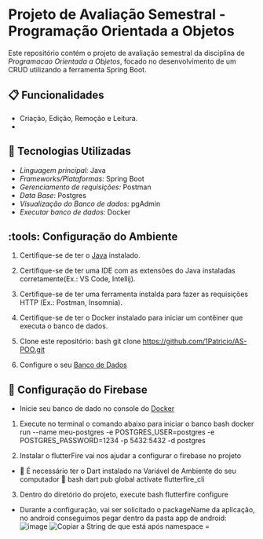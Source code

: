 # Projeto de Avaliação Semestral - Programação Orientada a Objetos

Este repositório contém o projeto de avaliação semestral da disciplina de *Programacao Orientada a Objetos*, focado no desenvolvimento de um CRUD utilizando a ferramenta Spring Boot.

## :clipboard: Funcionalidades

- Criação, Edição, Remoção e Leitura.
- 
## :rocket: Tecnologias Utilizadas

- *Linguagem principal:* Java
- *Frameworks/Plataformas:* Spring Boot
- *Gerenciamento de requisições:* Postman
- *Data Base*: Postgres
- *Visualização do Banco de dados:* pgAdmin
- *Executar banco de dados:* Docker

## :tools: Configuração do Ambiente

1. Certifique-se de ter o [Java](https://docs.oracle.com/en/java/) instalado.
2. Certifique-se de ter uma IDE com as extensões do Java instaladas corretamente(Ex.: VS Code, Intellij).
3. Certifique-se de ter uma ferramenta instalda para fazer as requisições HTTP (Ex.: Postman, Insomnia).
4. Certifique-se de ter o Docker instalado para iniciar um contêiner que executa o banco de dados.
   
6. Clone este repositório:
   bash
   git clone https://github.com/1Patricio/AS-POO.git

7. Configure o seu [Banco de Dados]((https://www.postgresql.org/docs/))

## 📄 Configuração do Firebase

- Inicie seu banco de dado no console do [Docker](https://docs.docker.com/)

1. Execute no terminal o comando abaixo para iniciar o banco
   bash
   docker run --name meu-postgres -e POSTGRES_USER=postgres -e POSTGRES_PASSWORD=1234 -p 5432:5432 -d postgres

2. Instalar o flutterFire vai nos ajudar a configurar o firebase no projeto
- :rotating_light: É necessário ter o Dart instalado na Variável de Ambiente do seu computador :rotating_light:
   bash
   dart pub global activate flutterfire_cli

3. Dentro do diretório do projeto, execute
   bash
   flutterfire configure
- Durante a configuração, vai ser solicitado o packageName da aplicação, no android conseguimos pegar dentro da pasta app de android:
  ![image](https://github.com/user-attachments/assets/6f062392-fa31-47e1-a035-a612de2a3971)
  ![Copiar a String de que está após namespace = ](https://github.com/user-attachments/assets/8ee7bcfe-8100-491d-9168-9a03e70d0385)

